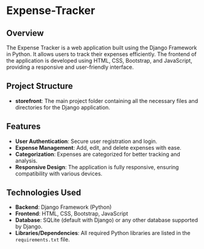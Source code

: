 # Expense-Tracker

## Overview

The Expense Tracker is a web application built using the Django Framework in Python. It allows users to track their expenses efficiently. The frontend of the application is developed using HTML, CSS, Bootstrap, and JavaScript, providing a responsive and user-friendly interface.

## Project Structure

- **storefront**: The main project folder containing all the necessary files and directories for the Django application.

## Features

- **User Authentication**: Secure user registration and login.
- **Expense Management**: Add, edit, and delete expenses with ease.
- **Categorization**: Expenses are categorized for better tracking and analysis.
- **Responsive Design**: The application is fully responsive, ensuring compatibility with various devices.

## Technologies Used

- **Backend**: Django Framework (Python)
- **Frontend**: HTML, CSS, Bootstrap, JavaScript
- **Database**: SQLite (default with Django) or any other database supported by Django.
- **Libraries/Dependencies**: All required Python libraries are listed in the `requirements.txt` file.